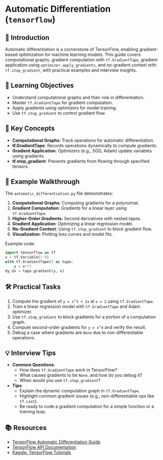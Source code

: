# Automatic Differentiation (`tensorflow`)

## 📖 Introduction
Automatic differentiation is a cornerstone of TensorFlow, enabling gradient-based optimization for machine learning models. This guide covers computational graphs, gradient computation with `tf.GradientTape`, gradient application using `optimizer.apply_gradients`, and no-gradient context with `tf.stop_gradient`, with practical examples and interview insights.

## 🎯 Learning Objectives
- Understand computational graphs and their role in differentiation.
- Master `tf.GradientTape` for gradient computation.
- Apply gradients using optimizers for model training.
- Use `tf.stop_gradient` to control gradient flow.

## 🔑 Key Concepts
- **Computational Graphs**: Track operations for automatic differentiation.
- **tf.GradientTape**: Records operations dynamically to compute gradients.
- **Gradient Application**: Optimizers (e.g., SGD, Adam) update variables using gradients.
- **tf.stop_gradient**: Prevents gradients from flowing through specified tensors.

## 📝 Example Walkthrough
The `automatic_differentiation.py` file demonstrates:
1. **Computational Graphs**: Computing gradients for a polynomial.
2. **Gradient Computation**: Gradients for a linear layer using `tf.GradientTape`.
3. **Higher-Order Gradients**: Second derivatives with nested tapes.
4. **Gradient Application**: Optimizing a linear regression model.
5. **No-Gradient Context**: Using `tf.stop_gradient` to block gradient flow.
6. **Visualization**: Plotting loss curves and model fits.

Example code:
```python
import tensorflow as tf
x = tf.Variable(3.0)
with tf.GradientTape() as tape:
    y = x**2
dy_dx = tape.gradient(y, x)
```

## 🛠️ Practical Tasks
1. Compute the gradient of `y = x^3 + 2x` at `x = 2` using `tf.GradientTape`.
2. Train a linear regression model with `tf.GradientTape` and Adam optimizer.
3. Use `tf.stop_gradient` to block gradients for a portion of a computation graph.
4. Compute second-order gradients for `y = x^4` and verify the result.
5. Debug a case where gradients are `None` due to non-differentiable operations.

## 💡 Interview Tips
- **Common Questions**:
  - How does `tf.GradientTape` work in TensorFlow?
  - What causes gradients to be `None`, and how do you debug it?
  - When would you use `tf.stop_gradient`?
- **Tips**:
  - Explain the dynamic computation graph in `tf.GradientTape`.
  - Highlight common gradient issues (e.g., non-differentiable ops like `tf.cast`).
  - Be ready to code a gradient computation for a simple function or a training loop.

## 📚 Resources
- [TensorFlow Automatic Differentiation Guide](https://www.tensorflow.org/guide/autodiff)
- [TensorFlow API Documentation](https://www.tensorflow.org/api_docs/python/tf/GradientTape)
- [Kaggle: TensorFlow Tutorials](https://www.kaggle.com/learn/intro-to-deep-learning)